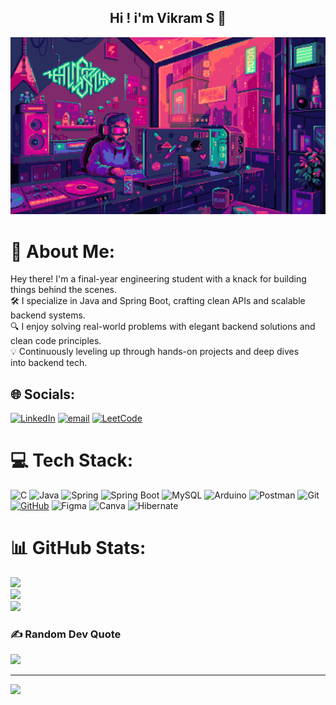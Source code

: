 <div style="font-family: 'Inter', sans-serif;">

<h2 align="center"> Hi ! i'm Vikram S 👋 </h2>

![MasterHead](https://raw.githubusercontent.com/Ubaid2116/Ubaid2116/main/github-ppic.gif)
<h3 align="center"></h3>

# 💫 About Me:
Hey there! I'm a final-year engineering student with a knack for building things behind the scenes.<br>
🛠 I specialize in Java and Spring Boot, crafting clean APIs and scalable backend systems.<br>
🔍 I enjoy solving real-world problems with elegant backend solutions and clean code principles.<br>
💡 Continuously leveling up through hands-on projects and deep dives into backend tech.<br>


## 🌐 Socials:
[![LinkedIn](https://img.shields.io/badge/LinkedIn-%230077B5.svg?logo=linkedin&logoColor=white)](https://linkedin.com/in/https://www.linkedin.com/in/vikram-s-bb0b45285) 
[![email](https://img.shields.io/badge/Email-D14836?logo=gmail&logoColor=white)](mailto:vikrams4114@gmail.com) 
[![LeetCode](https://img.shields.io/badge/LeetCode-FFA116?style=for-the-badge&logo=leetcode&logoColor=white)](https://leetcode.com/vikrams4114/)


# 💻 Tech Stack:
![C](https://img.shields.io/badge/c-%2300599C.svg?style=for-the-badge&logo=c&logoColor=white) ![Java](https://img.shields.io/badge/java-%23ED8B00.svg?style=for-the-badge&logo=openjdk&logoColor=white) ![Spring](https://img.shields.io/badge/spring-%236DB33F.svg?style=for-the-badge&logo=spring&logoColor=white) ![Spring Boot](https://img.shields.io/badge/Spring_Boot-%236DB33F.svg?style=plastic&logo=spring-boot&logoColor=white) ![MySQL](https://img.shields.io/badge/mysql-4479A1.svg?style=for-the-badge&logo=mysql&logoColor=white) ![Arduino](https://img.shields.io/badge/-Arduino-00979D?style=for-the-badge&logo=Arduino&logoColor=white) ![Postman](https://img.shields.io/badge/Postman-FF6C37?style=for-the-badge&logo=postman&logoColor=white) ![Git](https://img.shields.io/badge/Git-F05032?style=for-the-badge&logo=git&logoColor=white) [![GitHub](https://img.shields.io/badge/GitHub-181717?style=for-the-badge&logo=github&logoColor=white)](https://github.com/vikrams4114) ![Figma](https://img.shields.io/badge/figma-%23F24E1E.svg?style=for-the-badge&logo=figma&logoColor=white) ![Canva](https://img.shields.io/badge/Canva-%2300C4CC.svg?style=for-the-badge&logo=Canva&logoColor=white) ![Hibernate](https://img.shields.io/badge/Hibernate-59666C?style=for-the-badge&logo=Hibernate&logoColor=white)
# 📊 GitHub Stats:
![](https://github-readme-stats.vercel.app/api?username=Vikram18s&theme=dark&hide_border=false&include_all_commits=false&count_private=false)<br/>
![](https://nirzak-streak-stats.vercel.app/?user=Vikram18s&theme=dark&hide_border=false)<br/>
![](https://github-readme-stats.vercel.app/api/top-langs/?username=Vikram18s&theme=dark&hide_border=false&include_all_commits=false&count_private=false&layout=compact)

### ✍️ Random Dev Quote
![](https://quotes-github-readme.vercel.app/api?type=horizontal&theme=radical)

---
[![](https://visitcount.itsvg.in/api?id=Vikram18s&icon=0&color=0)](https://visitcount.itsvg.in)

<!-- Proudly created with GPRM ( https://gprm.itsvg.in ) -->
